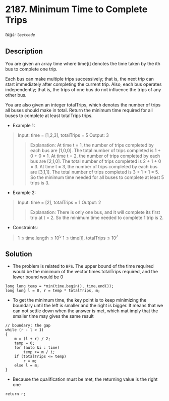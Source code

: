 # 2187. Minimum Time to Complete Trips
###### tags: `leetcode`
## Description
You are given an array time where time[i] denotes the time taken by the ith bus to complete one trip.

Each bus can make multiple trips successively; that is, the next trip can start immediately after completing the current trip. Also, each bus operates independently; that is, the trips of one bus do not influence the trips of any other bus.

You are also given an integer totalTrips, which denotes the number of trips all buses should make in total. Return the minimum time required for all buses to complete at least totalTrips trips.

- Example 1:

>Input: time = [1,2,3], totalTrips = 5
Output: 3
>>Explanation:
 At time t = 1, the number of trips completed by each bus are [1,0,0]. 
 The total number of trips completed is 1 + 0 + 0 = 1.
 At time t = 2, the number of trips completed by each bus are [2,1,0]. 
  The total number of trips completed is 2 + 1 + 0 = 3.
 At time t = 3, the number of trips completed by each bus are [3,1,1]. 
  The total number of trips completed is 3 + 1 + 1 = 5.
So the minimum time needed for all buses to complete at least 5 trips is 3.

- Example 2:

>Input: time = [2], totalTrips = 1
Output: 2
>>Explanation:
There is only one bus, and it will complete its first trip at t = 2.
So the minimum time needed to complete 1 trip is 2.

- Constraints:

>$1 \leq \text{time.length} \leq 10^5$
$1 \leq \text{time[i], totalTrips} \leq 10^7$

## Solution
- The problem is related to `BFS`. The upper bound of the time required would be the minimum of the vector times totalTrips required, and the lower bound would be 0
```cpp=
long long temp = *min(time.begin(), time.end());
long long l = 0, r = temp * totalTrips, m;
```
- To get the minimum time, the key point is to keep minimizing the boundary until the left is smaller and the right is bigger. It means that we can not settle down when the answer is met, which mat imply that the smaller time may gives the same result
```cpp=
// boundary: the gap
while (r - l > 1)
{
    m = (l + r) / 2;
    temp = 0;
    for (auto &i : time)
        temp += m / i;
    if (totalTrips <= temp)
        r = m;
    else l = m;
}
```
- Because the qualification must be met, the returning value is the right one
```cpp=
return r;
```